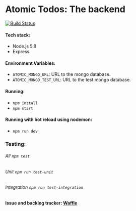 # Atomic Todos: The backend

[![Build Status](https://snap-ci.com/othman853/atomic-todos-backend/branch/master/build_image)](https://snap-ci.com/othman853/atomic-todos-backend/branch/master)

#### Tech stack:
- Node.js 5.8
- Express

#### Environment Variables:
- `ATOMIC_MONGO_URL`: URL to the mongo database.
- `ATOMIC_MONGO_TEST_URL`: URL to the test mongo database.

#### Running:
 - `npm install`
 - `npm start`

#### Running with hot reload using nodemon:
- `npm run dev`

### Testing:
###### All `npm test`
###### Unit `npm run test-unit`
###### Integration `npm run test-integration`

#### Issue and backlog tracker: [Waffle](https://waffle.io/othman853/atomic-todos-backend)
